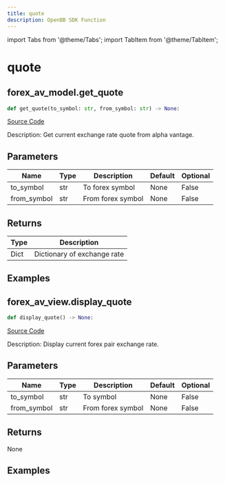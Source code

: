 ```yaml
---
title: quote
description: OpenBB SDK Function
---
```


import Tabs from '@theme/Tabs';
import TabItem from '@theme/TabItem';

# quote

<Tabs>
<TabItem value="model" label="Model" default>

## forex_av_model.get_quote

```python title='openbb_terminal/forex/av_model.py'
def get_quote(to_symbol: str, from_symbol: str) -> None:
```
[Source Code](https://github.com/OpenBB-finance/OpenBBTerminal/tree/main/openbb_terminal/forex/av_model.py#L56)

Description: Get current exchange rate quote from alpha vantage.

## Parameters

| Name | Type | Description | Default | Optional |
| ---- | ---- | ----------- | ------- | -------- |
| to_symbol | str | To forex symbol | None | False |
| from_symbol | str | From forex symbol | None | False |

## Returns

| Type | Description |
| ---- | ----------- |
| Dict | Dictionary of exchange rate |

## Examples



</TabItem>
<TabItem value="view" label="View">

## forex_av_view.display_quote

```python title='openbb_terminal/decorators.py'
def display_quote() -> None:
```
[Source Code](https://github.com/OpenBB-finance/OpenBBTerminal/tree/main/openbb_terminal/decorators.py#L18)

Description: Display current forex pair exchange rate.

## Parameters

| Name | Type | Description | Default | Optional |
| ---- | ---- | ----------- | ------- | -------- |
| to_symbol | str | To symbol | None | False |
| from_symbol | str | From forex symbol | None | False |

## Returns

None

## Examples



</TabItem>
</Tabs>